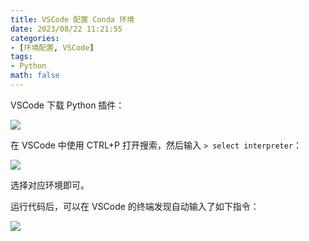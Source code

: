 ```yaml
---
title: VSCode 配置 Conda 环境
date: 2023/08/22 11:21:55
categories:
- [环境配置, VSCode]
tags:
- Python
math: false
---
```


VSCode 下载 Python 插件：

![](https://bakako-1308163928.cos.ap-guangzhou.myqcloud.com/uPic/VSCode-配置-Conda-环境1.png)

在 VSCode 中使用 CTRL+P 打开搜索，然后输入 `> select interpreter`：

![](https://bakako-1308163928.cos.ap-guangzhou.myqcloud.com/uPic/VSCode-配置-Conda-环境2.png)

选择对应环境即可。

运行代码后，可以在 VSCode 的终端发现自动输入了如下指令：

![](https://bakako-1308163928.cos.ap-guangzhou.myqcloud.com/uPic/VSCode-配置-Conda-环境3.png)
